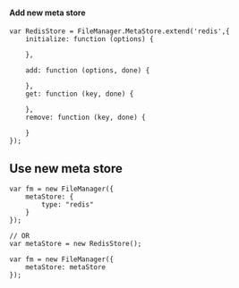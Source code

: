 #### Add new meta store
    var RedisStore = FileManager.MetaStore.extend('redis',{
        initialize: function (options) {
        
        },
        
        add: function (options, done) {
        
        },
        get: function (key, done) {
        
        },
        remove: function (key, done) {
        
        }
    });
    
    
## Use new meta store
    var fm = new FileManager({
        metaStore: {
            type: "redis"
        }
    });
    
    // OR
    var metaStore = new RedisStore();
    
    var fm = new FileManager({
        metaStore: metaStore
    });
    